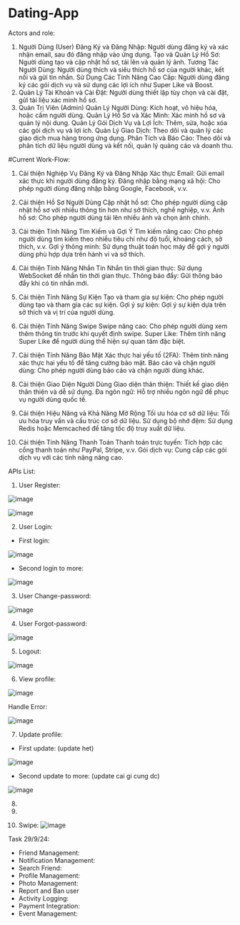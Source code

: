 # Dating-App
Actors and role:
1. Người Dùng (User)
Đăng Ký và Đăng Nhập: Người dùng đăng ký và xác nhận email, sau đó đăng nhập vào ứng dụng.
Tạo và Quản Lý Hồ Sơ: Người dùng tạo và cập nhật hồ sơ, tải lên và quản lý ảnh.
Tương Tác Người Dùng: Người dùng thích và siêu thích hồ sơ của người khác, kết nối và gửi tin nhắn.
Sử Dụng Các Tính Năng Cao Cấp: Người dùng đăng ký các gói dịch vụ và sử dụng các lợi ích như Super Like và Boost.
5. Quản Lý Tài Khoản và Cài Đặt: Người dùng thiết lập tùy chọn và cài đặt, gửi tài liệu xác minh hồ sơ.
2. Quản Trị Viên (Admin)
Quản Lý Người Dùng: Kích hoạt, vô hiệu hóa, hoặc cấm người dùng.
Quản Lý Hồ Sơ và Xác Minh: Xác minh hồ sơ và quản lý nội dung.
Quản Lý Gói Dịch Vụ và Lợi Ích: Thêm, sửa, hoặc xóa các gói dịch vụ và lợi ích.
Quản Lý Giao Dịch: Theo dõi và quản lý các giao dịch mua hàng trong ứng dụng.
Phân Tích và Báo Cáo: Theo dõi và phân tích dữ liệu người dùng và kết nối, quản lý quảng cáo và doanh thu.

#Current Work-Flow:

1. Cải thiện Nghiệp Vụ Đăng Ký và Đăng Nhập
Xác thực Email: Gửi email xác thực khi người dùng đăng ký.
Đăng nhập bằng mạng xã hội: Cho phép người dùng đăng nhập bằng Google, Facebook, v.v.

2. Cải thiện Hồ Sơ Người Dùng
Cập nhật hồ sơ: Cho phép người dùng cập nhật hồ sơ với nhiều thông tin hơn như sở thích, nghề nghiệp, v.v.
Ảnh hồ sơ: Cho phép người dùng tải lên nhiều ảnh và chọn ảnh chính.

3. Cải thiện Tính Năng Tìm Kiếm và Gợi Ý
Tìm kiếm nâng cao: Cho phép người dùng tìm kiếm theo nhiều tiêu chí như độ tuổi, khoảng cách, sở thích, v.v.
Gợi ý thông minh: Sử dụng thuật toán học máy để gợi ý người dùng phù hợp dựa trên hành vi và sở thích.

4. Cải thiện Tính Năng Nhắn Tin
Nhắn tin thời gian thực: Sử dụng WebSocket để nhắn tin thời gian thực.
Thông báo đẩy: Gửi thông báo đẩy khi có tin nhắn mới.

5. Cải thiện Tính Năng Sự Kiện
Tạo và tham gia sự kiện: Cho phép người dùng tạo và tham gia các sự kiện.
Gợi ý sự kiện: Gợi ý sự kiện dựa trên sở thích và vị trí của người dùng.

6. Cải thiện Tính Năng Swipe
Swipe nâng cao: Cho phép người dùng xem thêm thông tin trước khi quyết định swipe.
Super Like: Thêm tính năng Super Like để người dùng thể hiện sự quan tâm đặc biệt.

7. Cải thiện Tính Năng Bảo Mật
Xác thực hai yếu tố (2FA): Thêm tính năng xác thực hai yếu tố để tăng cường bảo mật.
Báo cáo và chặn người dùng: Cho phép người dùng báo cáo và chặn người dùng khác.

8. Cải thiện Giao Diện Người Dùng
Giao diện thân thiện: Thiết kế giao diện thân thiện và dễ sử dụng.
Đa ngôn ngữ: Hỗ trợ nhiều ngôn ngữ để phục vụ người dùng quốc tế.

9. Cải thiện Hiệu Năng và Khả Năng Mở Rộng
Tối ưu hóa cơ sở dữ liệu: Tối ưu hóa truy vấn và cấu trúc cơ sở dữ liệu.
Sử dụng bộ nhớ đệm: Sử dụng Redis hoặc Memcached để tăng tốc độ truy xuất dữ liệu.

10. Cải thiện Tính Năng Thanh Toán
Thanh toán trực tuyến: Tích hợp các cổng thanh toán như PayPal, Stripe, v.v.
Gói dịch vụ: Cung cấp các gói dịch vụ với các tính năng nâng cao.


APIs List:
1) User Register:
 
![image](https://github.com/user-attachments/assets/b9c21484-2cfb-4598-b390-d9faed6bce53)

![image](https://github.com/user-attachments/assets/d8b8b60b-d263-4ad9-8850-f25855c338ab)


2) User Login:
- First login:

![image](https://github.com/user-attachments/assets/17441083-9d0c-4ada-8b22-cf38aa41d0e8)

- Second login to more:

![image](https://github.com/user-attachments/assets/72452cc6-dc2a-44dd-ac0d-4e24448aab98)



3) User Change-password:

![image](https://github.com/user-attachments/assets/89dfc9fc-eb1d-4096-8600-29959356fdc3)


4) User Forgot-password:

![image](https://github.com/user-attachments/assets/258dac0b-2b15-47ff-9213-c1519b1b4e01)

5) Logout:

![image](https://github.com/user-attachments/assets/39eb06c2-5830-4663-b01f-244635796070)

6) View profile:

![image](https://github.com/user-attachments/assets/8f8ad7d8-e55d-472b-8b08-11d07807659e)

Handle Error:

![image](https://github.com/user-attachments/assets/b746e059-22da-46d6-8659-39c5343cf8fc)

7) Update profile:
- First update: (update het)

![image](https://github.com/user-attachments/assets/b4ee65f6-3727-4a5b-bd8b-e5be256a18af)

- Second update to more: (update cai gi cung dc)

![image](https://github.com/user-attachments/assets/f6f01050-42f1-4c8e-b5a5-6a00b966ae9e)

8)

9)

10) Swipe:
![image](https://github.com/user-attachments/assets/06b9ad9a-e885-42ed-8a6d-67e2ddf317a6)


Task 29/9/24:
- Friend Management:
- Notification Management:
- Search Friend:
- Profile Management:
- Photo Management:
- Report and Ban user
- Activity Logging:
- Payment Integration:
- Event Management:
